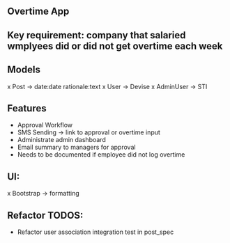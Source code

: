 ## Overtime App

## Key requirement: company that salaried wmplyees did or did not get overtime each week

## Models
x Post -> date:date rationale:text
x User -> Devise
x AdminUser -> STI

## Features
- Approval Workflow
- SMS Sending -> link to approval or overtime input
- Administrate admin dashboard
- Email summary to managers for approval
- Needs to be documented if employee did not log overtime

## UI:
x Bootstrap -> formatting

## Refactor TODOS:
- Refactor user association integration test in post_spec